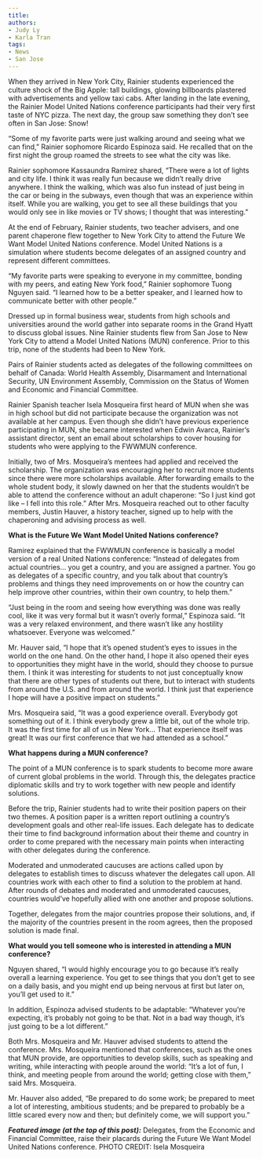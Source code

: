 ```yaml
---
title: 
authors: 
- Judy Ly
- Karla Tran
tags:
- News
- San Jose
---
```



When they arrived in New York City, Rainier students experienced the culture shock of the Big Apple: tall buildings, glowing billboards plastered with advertisements and yellow taxi cabs. After landing in the late evening, the Rainier Model United Nations conference participants had their very first taste of NYC pizza. The next day, the group saw something they don’t see often in San Jose: Snow!

“Some of my favorite parts were just walking around and seeing what we can find,” Rainier sophomore Ricardo Espinoza said. He recalled that on the first night the group roamed the streets to see what the city was like.

Rainier sophomore Kassaundra Ramirez shared, “There were a lot of lights and city life. I think it was really fun because we didn’t really drive anywhere. I think the walking, which was also fun instead of just being in the car or being in the subways, even though that was an experience within itself. While you are walking, you get to see all these buildings that you would only see in like movies or TV shows; I thought that was interesting.”

At the end of February, Rainier students, two teacher advisers, and one parent chaperone flew together to New York City to attend the Future We Want Model United Nations conference. Model United Nations is a simulation where students become delegates of an assigned country and represent different committees.

“My favorite parts were speaking to everyone in my committee, bonding with my peers, and eating New York food,” Rainier sophomore Tuong Nguyen said. “I learned how to be a better speaker, and I learned how to communicate better with other people.”

Dressed up in formal business wear, students from high schools and universities around the world gather into separate rooms in the Grand Hyatt to discuss global issues. Nine Rainier students flew from San Jose to New York City to attend a Model United Nations (MUN) conference. Prior to this trip, none of the students had been to New York.

Pairs of Rainier students acted as delegates of the following committees on behalf of Canada: World Health Assembly, Disarmament and International Security, UN Environment Assembly, Commission on the Status of Women and Economic and Financial Committee.

Rainier Spanish teacher Isela Mosqueira first heard of MUN when she was in high school but did not participate because the organization was not available at her campus. Even though she didn’t have previous experience participating in MUN, she became interested when Edwin Avarca, Rainier’s assistant director, sent an email about scholarships to cover housing for students who were applying to the FWWMUN conference.

Initially, two of Mrs. Mosqueira’s mentees had applied and received the scholarship. The organization was encouraging her to recruit more students since there were more scholarships available. After forwarding emails to the whole student body, it slowly dawned on her that the students wouldn’t be able to attend the conference without an adult chaperone: “So I just kind got like – I fell into this role.” After Mrs. Mosqueira reached out to other faculty members, Justin Hauver, a history teacher, signed up to help with the chaperoning and advising process as well.

**What is the Future We Want Model United Nations conference?**

Ramirez explained that the FWWMUN conference is basically a model version of a real United Nations conference: “Instead of delegates from actual countries… you get a country, and you are assigned a partner. You go as delegates of a specific country, and you talk about that country’s problems and things they need improvements on or how the country can help improve other countries, within their own country, to help them.”

“Just being in the room and seeing how everything was done was really cool, like it was very formal but it wasn’t overly formal,” Espinoza said. “It was a very relaxed environment, and there wasn’t like any hostility whatsoever. Everyone was welcomed.”

Mr. Hauver said, “I hope that it’s opened student’s eyes to issues in the world on the one hand. On the other hand, I hope it also opened their eyes to opportunities they might have in the world, should they choose to pursue them. I think it was interesting for students to not just conceptually know that there are other types of students out there, but to interact with students from around the U.S. and from around the world. I think just that experience I hope will have a positive impact on students.”

Mrs. Mosqueira said, “It was a good experience overall. Everybody got something out of it. I think everybody grew a little bit, out of the whole trip. It was the first time for all of us in New York… That experience itself was great! It was our first conference that we had attended as a school.”

**What happens during a MUN conference?**

The point of a MUN conference is to spark students to become more aware of current global problems in the world. Through this, the delegates practice diplomatic skills and try to work together with new people and identify solutions.

Before the trip, Rainier students had to write their position papers on their two themes. A position paper is a written report outlining a country’s development goals and other real-life issues. Each delegate has to dedicate their time to find background information about their theme and country in order to come prepared with the necessary main points when interacting with other delegates during the conference.

Moderated and unmoderated caucuses are actions called upon by delegates to establish times to discuss whatever the delegates call upon. All countries work with each other to find a solution to the problem at hand. After rounds of debates and moderated and unmoderated caucuses, countries would’ve hopefully allied with one another and propose solutions.

Together, delegates from the major countries propose their solutions, and, if the majority of the countries present in the room agrees, then the proposed solution is made final. 

**What would you tell someone who is interested in attending a MUN conference?**

Nguyen shared, “I would highly encourage you to go because it’s really overall a learning experience. You get to see things that you don’t get to see on a daily basis, and you might end up being nervous at first but later on, you’ll get used to it.”

In addition, Espinoza advised students to be adaptable: “Whatever you’re expecting, it’s probably not going to be that. Not in a bad way though, it’s just going to be a lot different.”

Both Mrs. Mosqueira and Mr. Hauver advised students to attend the conference. Mrs. Mosqueira mentioned that conferences, such as the ones that MUN provide, are opportunities to develop skills, such as speaking and writing, while interacting with people around the world: “It’s a lot of fun, I think, and meeting people from around the world; getting close with them,” said Mrs. Mosqueira.

Mr. Hauver also added, “Be prepared to do some work; be prepared to meet a lot of interesting, ambitious students; and be prepared to probably be a little scared every now and then; but definitely come, we will support you.”

***Featured image (at the top of this post):*** Delegates, from the Economic and Financial Committee, raise their placards during the Future We Want Model United Nations conference. PHOTO CREDIT: Isela Mosqueira
